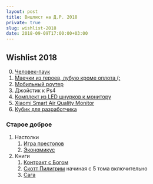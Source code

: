 ```yaml
---
layout: post
title: Вишлист на Д.Р. 2018
private: true
slug: wishlist-2018
date: 2018-09-09T17:00:00+03:00
---
```


## Wishlist 2018

0. [Человек-паук](https://www.mvideo.ru/products/videoigra-dlya-ps4-chelovek-pauk-40068884)
1. [Маечки из героев, лубую кроме оплота (:](https://www.deadbrush.ru/catalog/games/homm3/)
2. [Мобильный роутер](https://market.yandex.ru/product/13067065?show-uid=050641276356821320016002&nid=55410&track=product_card_analog)
3. Джойстик к Ps4
4. [Комплект из LED шнурков к монитору](https://www.razer.com/gaming-accessories/razer-chroma-hdk)
5. [Xiaomi Smart Air Quality Monitor](https://www.gearbest.com/living-appliances/pp_557543.html?lkid=10721409)
6. [Кубик для разработчика](https://pretendstore.co/products/pocket-developer)

### Старое доброе
1. Настолки
    1. [Игра престолов](https://hobbygames.ru/igra-prestolov-vtoroe-izdanie)
    2. [Экономикус](https://hobbygames.ru/jekonomikus)
2. Книги
    1. [Контракт с Богом](https://www.mann-ivanov-ferber.ru/books/kontrakt-s-bogom/)
    2. [Скотт Пилигрим](http://www.chookandgeek.ru/search?q=%D0%A1%D0%9A%D0%9E%D0%A2%D0%A2+%D0%9F%D0%98%D0%9B%D0%98%D0%93%D0%A0%D0%98%D0%9C) начиная с 5 тома включительно
    3. [Сага](http://www.chookandgeek.ru/product/saga-tom-1-2)
